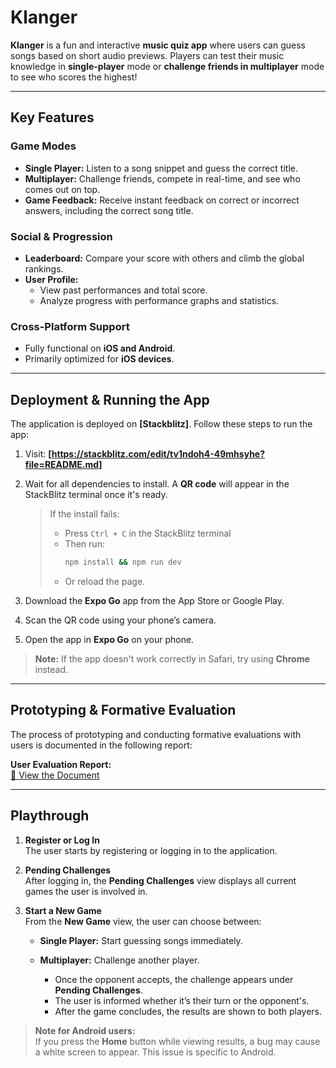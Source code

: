 # Klanger

**Klanger** is a fun and interactive **music quiz app** where users can guess songs based on short audio previews. Players can test their music knowledge in **single-player** mode or **challenge friends in multiplayer** mode to see who scores the highest!

---

##  Key Features

###  Game Modes
- **Single Player:** Listen to a song snippet and guess the correct title.
- **Multiplayer:** Challenge friends, compete in real-time, and see who comes out on top.
- **Game Feedback:** Receive instant feedback on correct or incorrect answers, including the correct song title.

###  Social & Progression
- **Leaderboard:** Compare your score with others and climb the global rankings.
- **User Profile:**
  - View past performances and total score.
  - Analyze progress with performance graphs and statistics.

###  Cross-Platform Support
- Fully functional on **iOS and Android**.
- Primarily optimized for **iOS devices**.

---

##  Deployment & Running the App

The application is deployed on **[Stackblitz]**. Follow these steps to run the app:

1. Visit: **[https://stackblitz.com/edit/tv1ndoh4-49mhsyhe?file=README.md]**
2. Wait for all dependencies to install. A **QR code** will appear in the StackBlitz terminal once it's ready.

   > If the install fails:
   > - Press `Ctrl + C` in the StackBlitz terminal
   > - Then run:
   >   ```bash
   >   npm install && npm run dev
   >   ```
   > - Or reload the page.

3. Download the **Expo Go** app from the App Store or Google Play.
4. Scan the QR code using your phone’s camera.
5. Open the app in **Expo Go** on your phone.

>  **Note:** If the app doesn't work correctly in Safari, try using **Chrome** instead.

---

##  Prototyping & Formative Evaluation

The process of prototyping and conducting formative evaluations with users is documented in the following report:

 **User Evaluation Report:**  
[🔗 View the Document](https://docs.google.com/document/d/1jDcA647Fq_FcGBDwmr9Y7sFzARihf6lnSfkAALm5D3g/edit?usp=sharing)

---

## Playthrough

1. **Register or Log In**  
   The user starts by registering or logging in to the application.

2. **Pending Challenges**  
   After logging in, the **Pending Challenges** view displays all current games the user is involved in.

3. **Start a New Game**  
   From the **New Game** view, the user can choose between:
   - **Single Player:** Start guessing songs immediately.
   - **Multiplayer:** Challenge another player.

     - Once the opponent accepts, the challenge appears under **Pending Challenges**.
     - The user is informed whether it’s their turn or the opponent's.
     - After the game concludes, the results are shown to both players.

> **Note for Android users:**  
If you press the **Home** button while viewing results, a bug may cause a white screen to appear. This issue is specific to Android.
